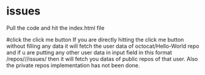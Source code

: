 # issues
Pull the code and hit the index.html file

#click the click me button
If you are  directly hitting the click me button without filling any data  it will fetch the user data of octocat/Hello-World repo
and if u are putting any other user data in input field in this format /repos/<owner>/<repo>/issues/ then it will fetch you
datas of public repos of that user. Also the private repos implementation has not been done.
